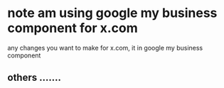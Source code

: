 # note am using google my business component for x.com
any changes you want to make for x.com, it in google my business component


## others .......
